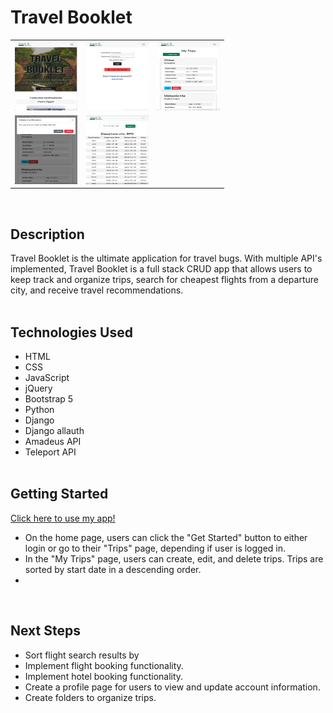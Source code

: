 # Travel Booklet

| | | |
|:-------------------------:|:-------------------------:|:-------------------------:|
|<img src="main_app/static/images/home_page.png" width=100px height=110px overflow="hidden"> | <img  src="main_app/static/images/login_page.png" width=100px  height=110px overflow="hidden"> | <img src="main_app/static/images/my_trips.png" width=100px  height=110px overflow="hidden"> 
|  <img src="main_app/static/images/delete_trip.png" width=100px  height=110px overflow="hidden"> | <img src="main_app/static/images/flights.png" width=100px height=110px overflow="hidden"> | 

<br>

## Description

Travel Booklet is the ultimate application for travel bugs. With multiple API's implemented, Travel Booklet is a full stack CRUD app that allows users to keep track and organize trips, search for cheapest flights from a departure city, and receive travel recommendations.
<br><br>

## Technologies Used

- HTML
- CSS
- JavaScript
- jQuery
- Bootstrap 5
- Python
- Django
- Django allauth
- Amadeus API
- Teleport API
<br><br>

## Getting Started

<a href="https://travelbooklet.herokuapp.com/" target="_blank" rel="noreferrernoopener">Click here to use my app!</a>

- On the home page, users can click the "Get Started" button to either login or go to their "Trips" page, depending if user is logged in. 
- In the "My Trips" page, users can create, edit, and delete trips. Trips are sorted by start date in a descending order.
- 


<br>

## Next Steps

- Sort flight search results by 
- Implement flight booking functionality.
- Implement hotel booking functionality.
- Create a profile page for users to view and update account information.
- Create folders to organize trips.
